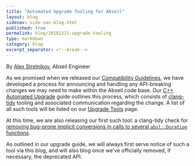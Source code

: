 ```yaml
---
title: "Automated Upgrade Tooling for Abseil"
layout: blog
sidenav: side-nav-blog.html
published: true
permalink: blog/20181221-upgrade-tooling
type: markdown
category: blog
excerpt_separator: <!--break-->
---
```


By [Alex Strelnikov](mailto:strel@google.com), Abseil Engineer

As we promised when we released our [Compatibility Guidelines][compatibility],
we have developed a process for announcing and handling any API-breaking
changes we may need to make within the Abseil code base. Our
[C++ Automated Upgrade][api-upgrades] guide outlines this process,
which consists of [clang-tidy][clang-tidy] tooling and associated
communication regarding the change. A list of all such tools will be
listed on our [Upgrade Tools][upgrade-tools] page.

At this time, we are also releasing our first such tool: a clang-tidy check
for
[removing bug-prone implicit conversions in calls to several
`absl::Duration` functions][duration-conversions].

<!--break-->

As outlined in our upgrade guide, we will always first serve notice of
such a tool via this blog, and will also blog once we've officially
removed, if necessary, the deprecated API.

[compatibility]: /about/compatibility
[api-upgrades]: /docs/cpp/tools/api-upgrades
[clang-tidy]: http://clang.llvm.org/extra/clang-tidy/
[upgrade-tools]: /docs/cpp/tools/upgrades/
[duration-conversions]: https://clang.llvm.org/extra/clang-tidy/checks/abseil-upgrade-duration-conversions.html
